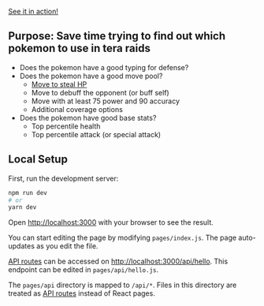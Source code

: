 [See it in action!](https://6390dfafa3b1cd626dbfd86b--brilliant-lamington-1d74bb.netlify.app/)

## Purpose: Save time trying to find out which pokemon to use in tera raids
- Does the pokemon have a good typing for defense?
- Does the pokemon have a good move pool?
	- [Move to steal HP](https://bulbapedia.bulbagarden.net/wiki/Category:HP-draining_moves)
	- Move to debuff the opponent (or buff self)
	- Move with at least 75 power and 90 accuracy
	- Additional coverage options
- Does the pokemon have good base stats?
	- Top percentile health
	- Top percentile attack (or special attack)
  
  
## Local Setup

First, run the development server:

```bash
npm run dev
# or
yarn dev
```

Open [http://localhost:3000](http://localhost:3000) with your browser to see the result.

You can start editing the page by modifying `pages/index.js`. The page auto-updates as you edit the file.

[API routes](https://nextjs.org/docs/api-routes/introduction) can be accessed on [http://localhost:3000/api/hello](http://localhost:3000/api/hello). This endpoint can be edited in `pages/api/hello.js`.

The `pages/api` directory is mapped to `/api/*`. Files in this directory are treated as [API routes](https://nextjs.org/docs/api-routes/introduction) instead of React pages.
